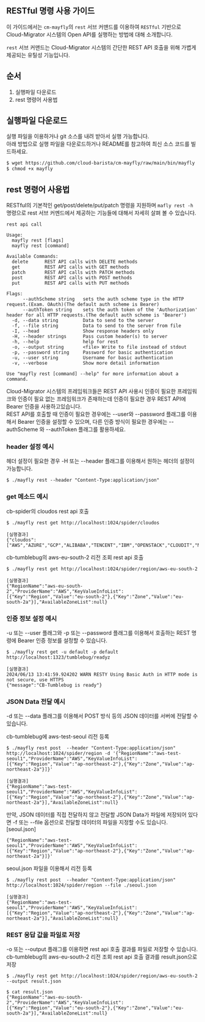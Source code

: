 
## RESTful 명령 사용 가이드

이 가이드에서는 `cm-mayfly`의 `rest` 서브 커맨드를 이용하여 `RESTful` 기반으로 Cloud-Migrator 시스템의 Open API를 실행하는 방법에 대해 소개합니다.    

`rest` 서브 커맨드는 Cloud-Migrator 시스템의 간단한 REST API 호출을 위해 가볍게 제공되는 유틸성 기능입니다.


## 순서
1. 실행파일 다운로드
1. rest 명령어 사용법



## 실행파일 다운로드
실행 파일을 이용하거나 git 소스를 내려 받아서 실행 가능합니다.   
아래 방법으로 실행 파일을 다운로드하거나 README를 참고하여 최신 소스 코드를 빌드하세요.   

```bash
$ wget https://github.com/cloud-barista/cm-mayfly/raw/main/bin/mayfly
$ chmod +x mayfly
```


## rest 명령어 사용법 

RESTful의 기본적인 get/post/delete/put/patch 명령을 지원하며 `mafly rest -h` 명령으로 rest 서브 커멘드에서 제공하는 기능들에 대해서 자세히 살펴 볼 수 있습니다.

```
rest api call

Usage:
  mayfly rest [flags]
  mayfly rest [command]

Available Commands:
  delete      REST API calls with DELETE methods
  get         REST API calls with GET methods
  patch       REST API calls with PATCH methods
  post        REST API calls with POST methods
  put         REST API calls with PUT methods

Flags:
      --authScheme string   sets the auth scheme type in the HTTP request.(Exam. OAuth)(The default auth scheme is Bearer)
      --authToken string    sets the auth token of the 'Authorization' header for all HTTP requests.(The default auth scheme is 'Bearer')
  -d, --data string         Data to send to the server
  -f, --file string         Data to send to the server from file
  -I, --head                Show response headers only
  -H, --header strings      Pass custom header(s) to server
  -h, --help                help for rest
  -o, --output string       <file> Write to file instead of stdout
  -p, --password string     Password for basic authentication
  -u, --user string         Username for basic authentication
  -v, --verbose             Show more detail information

Use "mayfly rest [command] --help" for more information about a command.
```

Cloud-Migrator 시스템의 프레임워크들은 REST API 사용시 인증이 필요한 프레임워크와 인증이 필요 없는 프레임워크가 존재하는데 인증이 필요한 경우 REST API에 Bearer 인증을 사용하고있습니다.   
REST API를 호출할 때 인증이 필요한 경우에는 --user와 --password 플래그를 이용해서 Bearer 인증을 설정할 수 있으며, 다른 인증 방식이 필요한 경우에는 --authScheme 와 --authToken 플래그를 활용하세요.


### header 설정 예시
헤더 설정이 필요한 경우 -H 또는 --header 플래그를 이용해서 원하는 헤더의 설정이 가능합니다.
```
$ ./mayfly rest --header "Content-Type:application/json"
```

### get 메소드 예시
cb-spider의 cloudos rest api 호출
```
$ ./mayfly rest get http://localhost:1024/spider/cloudos

[실행결과]   
{"cloudos":["AWS","AZURE","GCP","ALIBABA","TENCENT","IBM","OPENSTACK","CLOUDIT","NCP","NCPVPC","NHNCLOUD","KTCLOUD","KTCLOUDVPC","DOCKER","MOCK","CLOUDTWIN"]}
```

cb-tumblebug의 aws-eu-south-2 리전 조회 rest api 호출
```
$ ./mayfly rest get http://localhost:1024/spider/region/aws-eu-south-2

[실행결과]   
{"RegionName":"aws-eu-south-2","ProviderName":"AWS","KeyValueInfoList":[{"Key":"Region","Value":"eu-south-2"},{"Key":"Zone","Value":"eu-south-2a"}],"AvailableZoneList":null}
```


### 인증 정보 설정 예시
-u 또는 --user 플래그와 -p 또는 --password 플래그를 이용해서 호출하는 REST 명령에 Bearer 인증 정보를 설정할 수 있습니다.
```
$ ./mayfly rest get -u default -p default http://localhost:1323/tumblebug/readyz

[실행결과]   
2024/06/13 13:41:59.924202 WARN RESTY Using Basic Auth in HTTP mode is not secure, use HTTPS
{"message":"CB-Tumblebug is ready"}
```

### JSON Data 전달 예시
-d 또는 --data 플래그를 이용해서 POST 방식 등의 JSON 데이터를 서버에 전달할 수 있습니다.


cb-tumblebug에 aws-test-seoul 리전 등록
```
$ ./mayfly rest post  --header "Content-Type:application/json" http://localhost:1024/spider/region -d '{"RegionName":"aws-test-seoul1","ProviderName":"AWS","KeyValueInfoList":[{"Key":"Region","Value":"ap-northeast-2"},{"Key":"Zone","Value":"ap-northeast-2a"}]}'

[실행결과]   
{"RegionName":"aws-test-seoul1","ProviderName":"AWS","KeyValueInfoList":[{"Key":"Region","Value":"ap-northeast-2"},{"Key":"Zone","Value":"ap-northeast-2a"}],"AvailableZoneList":null}
```


만약, JSON 데이터를 직접 전달하지 않고 전달할 JSON Data가 파일에 저장되어 있다면 -f 또는 --file 옵션으로 전달할 데이터의 파일을 지정할 수도 있습니다.
[seoul.json]
```
{"RegionName":"aws-test-seoul1","ProviderName":"AWS","KeyValueInfoList":[{"Key":"Region","Value":"ap-northeast-2"},{"Key":"Zone","Value":"ap-northeast-2a"}]}'
```

seoul.json 파일을 이용해서 리전 등록
```
$ ./mayfly rest post  --header "Content-Type:application/json" http://localhost:1024/spider/region --file ./seoul.json

[실행결과]   
{"RegionName":"aws-test-seoul1","ProviderName":"AWS","KeyValueInfoList":[{"Key":"Region","Value":"ap-northeast-2"},{"Key":"Zone","Value":"ap-northeast-2a"}],"AvailableZoneList":null}
```

### REST 응답 값을 파일로 저장
-o 또는 --output 플래그를 이용하면 rest api 호출 결과를 파일로 저장할 수 있습니다.    
cb-tumblebug의 aws-eu-south-2 리전 조회 rest api 호출 결과를 result.json으로 저장
```
$ ./mayfly rest get http://localhost:1024/spider/region/aws-eu-south-2 --output result.json

$ cat result.json
{"RegionName":"aws-eu-south-2","ProviderName":"AWS","KeyValueInfoList":[{"Key":"Region","Value":"eu-south-2"},{"Key":"Zone","Value":"eu-south-2a"}],"AvailableZoneList":null}
```
